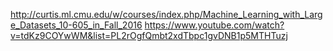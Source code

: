 http://curtis.ml.cmu.edu/w/courses/index.php/Machine_Learning_with_Large_Datasets_10-605_in_Fall_2016
https://www.youtube.com/watch?v=tdKz9COYwWM&list=PL2rOgfQmbt2xdTbpc1gvDNB1p5MTHTuzj
